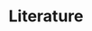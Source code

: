 ---
title: Literature
description: We publish open data
permalink: /literature/search
layout: literature
lang-ref: literature/search
---